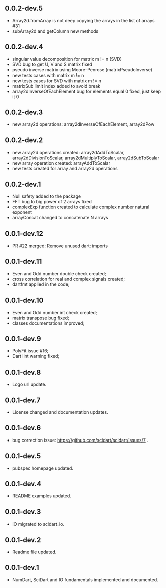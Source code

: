 ## 0.0.2-dev.5
- Array2d.fromArray is not deep copying the arrays in the list of arrays #31
- subArray2d and getColumn new methods 

## 0.0.2-dev.4
- singular value decomposition for matrix m != n (SVD)
- SVD bug to get U, V and S matrix fixed
- pseudo inverse matrix using Moore–Penrose (matrixPseudoInverse)
- new tests cases with matrix m != n
- new tests cases for SVD with matrix m != n
- matrixSub limit index added to avoid break
- array2dInverseOfEachElement bug for elements equal 0 fixed, just keep it 0

## 0.0.2-dev.3
- new array2d operations: array2dInverseOfEachElement, array2dPow

## 0.0.2-dev.2
- new array2d operations created: array2dAddToScalar, array2dDivisionToScalar, array2dMultiplyToScalar, array2dSubToScalar
- new array operation created: arrayAddToScalar
- new tests created for array and array2d operations

## 0.0.2-dev.1
- Null safety added to the package
- FFT bug to big power of 2 arrays fixed
- complexExp function created to calculate complex number natural exponent
- arrayConcat changed to concatenate N arrays

## 0.0.1-dev.12
- PR #22 merged: Remove unused dart: imports

## 0.0.1-dev.11

- Even and Odd number double check created;
- cross correlation for real and complex signals created;
- dartfmt applied in the code;

## 0.0.1-dev.10

- Even and Odd number int check created;
- matrix transpose bug fixed;
- classes documentations improved;

## 0.0.1-dev.9

- PolyFit issue #16;
- Dart lint warning fixed;

## 0.0.1-dev.8

- Logo url update.

## 0.0.1-dev.7

- License changed and documentation updates.

## 0.0.1-dev.6

- bug correction issue: https://github.com/scidart/scidart/issues/7 .

## 0.0.1-dev.5

- pubspec homepage updated.

## 0.0.1-dev.4

- README examples updated.

## 0.0.1-dev.3

- IO migrated to scidart_io.

## 0.0.1-dev.2

- Readme file updated.

## 0.0.1-dev.1

- NumDart, SciDart and IO fundamentals implemented and documented.